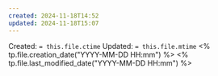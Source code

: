 ```yaml
---
created: 2024-11-18T14:52
updated: 2024-11-18T15:07
---
```

Created:  `= this.file.ctime`
Updated: `= this.file.mtime`
<% tp.file.creation_date("YYYY-MM-DD HH:mm") %>
<% tp.file.last_modified_date("YYYY-MM-DD HH:mm") %>